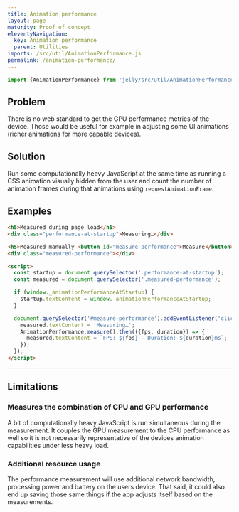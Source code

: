 ```yaml
---
title: Animation performance
layout: page
maturity: Proof of concept
eleventyNavigation:
  key: Animation performance
  parent: Utilities
imports: /src/util/AnimationPerformance.js
permalink: /animation-performance/
---
```


```javascript
import {AnimationPerformance} from 'jelly/src/util/AnimationPerformance.js';
```
<module-size modules="util/AnimationPerformance.js"></module-size>

## Problem

There is no web standard to get the GPU performance metrics of the device. Those would be useful for example in adjusting some UI animations (richer animations for more capable devices).

## Solution

Run some computationally heavy JavaScript at the same time as running a CSS animation visually hidden from the user and count the number of animation frames during that animations using `requestAnimationFrame`.

## Examples

<render-example></render-example>
```html
<h5>Measured during page load</h5>
<div class="performance-at-startup">Measuring…</div>

<h5>Measured manually <button id="measure-performance">Measure</button></h5>
<div class="measured-performance"></div>

<script>
  const startup = document.querySelector('.performance-at-startup');
  const measured = document.querySelector('.measured-performance');

  if (window._animationPerformanceAtStartup) {
    startup.textContent = window._animationPerformanceAtStartup;
  }

  document.querySelector('#measure-performance').addEventListener('click', () => {
    measured.textContent = 'Measuring…';
    AnimationPerformance.measure().then(({fps, duration}) => {
      measured.textContent = `FPS: ${fps} — Duration: ${duration}ms`;
    });
  });
</script>
```

---

## Limitations

### Measures the combination of CPU and GPU performance
A bit of computationally heavy JavaScript is run simultaneous during the measurement. It couples the GPU measurement to the CPU performance as well so it is not necessarily representative of the devices animation capabilities under less heavy load.

### Additional resource usage
The performance measurement will use additional network bandwidth, processing power and battery on the users device. That said, it could also end up saving those same things if the app adjusts itself based on the measurements.
